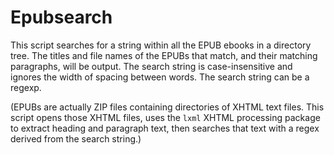 # Epubsearch 

This script searches for a string within all the EPUB ebooks in a directory tree. The titles and file names of the EPUBs that match, and their matching paragraphs, will be output. The search string is case-insensitive and ignores the width of spacing between words. The search string can be a regexp.

(EPUBs are actually ZIP files containing directories of XHTML text files. This script opens those XHTML files, uses the `lxml` XHTML processing package to extract heading and paragraph text, then searches that text with a regex derived from the search string.)


